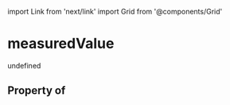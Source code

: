 import Link from 'next/link'
import Grid from '@components/Grid'

# measuredValue

undefined

## Property of



